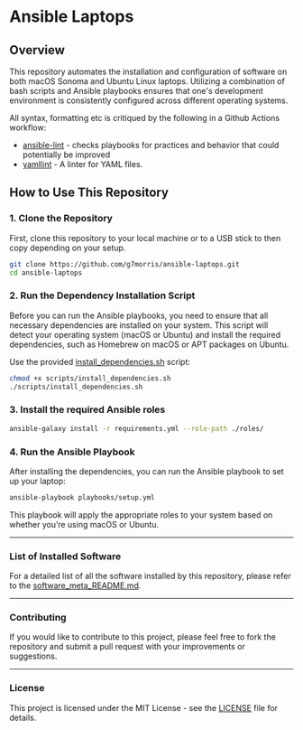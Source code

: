 # Ansible Laptops

## Overview

This repository automates the installation and configuration of software on both macOS Sonoma and Ubuntu Linux laptops. Utilizing a combination of bash scripts and Ansible playbooks ensures that one's development environment is consistently configured across different operating systems.

All syntax, formatting etc is critiqued by the following in a Github Actions workflow:
* [ansible-lint](https://github.com/ansible/ansible-lint) - checks playbooks for practices and behavior that could potentially be improved
* [yamllint](https://github.com/adrienverge/yamllint) - A linter for YAML files.

## How to Use This Repository

### 1. Clone the Repository

First, clone this repository to your local machine or to a USB stick to then copy depending on your setup.

```bash
git clone https://github.com/g7morris/ansible-laptops.git
cd ansible-laptops
```

### 2. Run the Dependency Installation Script

Before you can run the Ansible playbooks, you need to ensure that all necessary dependencies are installed on your system. This script will detect your operating system (macOS or Ubuntu) and install the required dependencies, such as Homebrew on macOS or APT packages on Ubuntu.

Use the provided [install_dependencies.sh](scripts/install_dependencies.sh) script:

```bash
chmod +x scripts/install_dependencies.sh
./scripts/install_dependencies.sh
```

### 3. Install the required Ansible roles

```bash
ansible-galaxy install -r requirements.yml --role-path ./roles/
```

### 4. Run the Ansible Playbook

After installing the dependencies, you can run the Ansible playbook to set up your laptop:

```bash
ansible-playbook playbooks/setup.yml
```

This playbook will apply the appropriate roles to your system based on whether you’re using macOS or Ubuntu.

---

### List of Installed Software

For a detailed list of all the software installed by this repository, please refer to the [software_meta_README.md](docs/software_meta_README.md).

---

### Contributing

If you would like to contribute to this project, please feel free to fork the repository and submit a pull request with your improvements or suggestions.

---

### License

This project is licensed under the MIT License - see the [LICENSE](LICENSE) file for details.